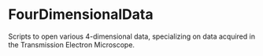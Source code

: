 # FourDimensionalData

Scripts to open various 4-dimensional data, specializing on data
acquired in the Transmission Electron Microscope.
